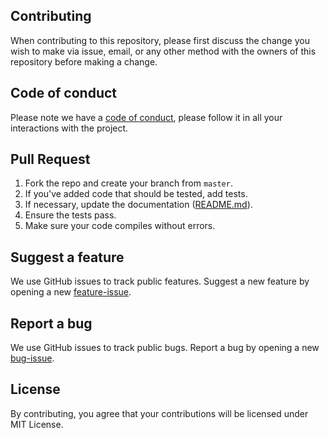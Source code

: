 ## Contributing
When contributing to this repository, please first discuss the change you wish to make via issue, email, or any other method with the owners of this repository before making a change.

## Code of conduct
Please note we have a [code of conduct](https://github.com/theCaveTeam/kubemover/blob/master/.github/CODE_OF%20CONDUCT.md), please follow it in all your interactions with the project.

## Pull Request
1. Fork the repo and create your branch from `master`.
2. If you've added code that should be tested, add tests.
3. If necessary, update the documentation ([README.md](https://github.com/theCaveTeam/kubemover/blob/master/README.md)).
4. Ensure the tests pass.
5. Make sure your code compiles without errors.

## Suggest a feature
We use GitHub issues to track public features. Suggest a new feature by opening a new [feature-issue](https://github.com/theCaveTeam/kubemover/issues/new?assignees=&labels=enhancement&template=feature.md&title=).

## Report a bug
We use GitHub issues to track public bugs. Report a bug by opening a new [bug-issue](https://github.com/theCaveTeam/kubemover/issues/new?assignees=&labels=bug&template=bug.md&title=).

## License
By contributing, you agree that your contributions will be licensed under MIT License.
